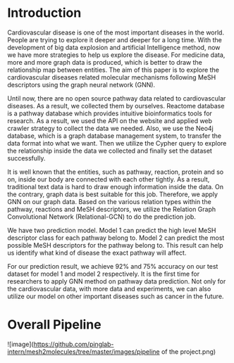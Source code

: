 # Introduction
Cardiovascular disease is one of the most important diseases in the world. People are trying to explore it deeper and deeper for a long time. With the development of big data explosion and artificial Intelligence method, now we have more strategies to help us explore the disease. For medicine data, more and more graph data is produced, which is better to draw the relationship map between entities. The aim of this paper is to explore the cardiovascular diseases related molecular mechanisms following MeSH descriptors using the graph neural network (GNN).

Until now, there are no open source pathway data related to cardiovascular diseases. As a result, we collected them by ourselves. Reactome database is a pathway database which provides intuitive bioinformatics tools for research. As a result, we used the API on the website and applied web crawler strategy to collect the data we needed. Also, we use the Neo4j database, which is a graph database management system, to transfer the data format into what we want. Then we utilize the Cypher query to explore the relationship inside the data we collected and finally set the dataset successfully.

It is well known that the entities, such as pathway, reaction, protein and so on, inside our body are connected with each other tightly. As a result, traditional text data is hard to draw enough information inside the data. On the contrary, graph data is best suitable for this job. Therefore, we apply GNN on our graph data. Based on the various relation types within the pathway, reactions and MeSH descriptors, we utilize the Relation Graph Convolutional Network (Relational-GCN) to do the prediction job. 

We have two prediction model. Model 1 can predict the high level MeSH descriptor class for each pathway belong to. Model 2 can predict the most possible MeSH descriptors for the pathway belong to. This result can help us identify what kind of disease the exact pathway will affect.

For our prediction result, we achieve 92% and 75% accuracy on our test dataset for model 1 and model 2 respectively. It is the first time for researchers to apply GNN method on pathway data prediction. Not only for the cardiovascular data, with more data and experiments, we can also utilize our model on other important diseases such as cancer in the future. 

# Overall Pipeline
![image](https://github.com/pinglab-intern/mesh2molecules/tree/master/images/pipeline of the project.png)


